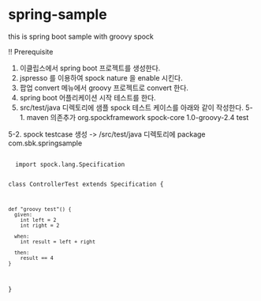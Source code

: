 # spring-sample
this is spring boot sample with groovy spock

!! Prerequisite
1. 이클립스에서 spring boot 프로젝트를 생성한다.
2. jspresso 를 이용하여 spock nature 을 enable 시킨다.
3. 팝업 convert 메뉴에서 groovy 프로젝트로 convert 한다. 
4. spring boot 어플리케이션 시작 테스트를 한다. 
5. src/test/java 디렉토리에 샘플 spock 테스트 케이스를 아래와 같이 작성한다. 
  5-1. maven 의존추가
  	<dependency>
		    <groupId>org.spockframework</groupId>
		    <artifactId>spock-core</artifactId>
		    <version>1.0-groovy-2.4</version>
		    <scope>test</scope>
		</dependency>
  
  5-2. spock testcase 생성 -> /src/test/java 디렉토리에 
  package com.sbk.springsample

<code>
  import spock.lang.Specification

  class ControllerTest extends Specification {

    def "groovy test"() {
      given:
        int left = 2
        int right = 2

      when:
        int result = left + right

      then:
        result == 4
    }
  }
</code>  
  
    
